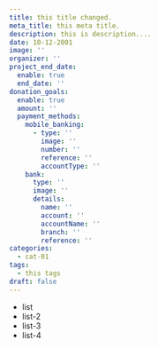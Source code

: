 ```yaml
---
title: this title changed.
meta_title: this meta title.
description: this is description....
date: 10-12-2001
image: ''
organizer: ''
project_end_date:
  enable: true
  end_date: ''
donation_goals:
  enable: true
  amount: ''
  payment_methods:
    mobile_banking:
      - type: ''
        image: ''
        number: ''
        reference: ''
        accountType: ''
    bank:
      type: ''
      image: ''
      details:
        name: ''
        account: ''
        accountName: ''
        branch: ''
        reference: ''
categories:
  - cat-01
tags:
  - this tags
draft: false
---
```

* list
* list-2
* list-3
* list-4
